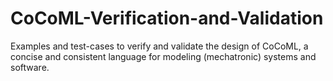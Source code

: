 # CoCoML-Verification-and-Validation
Examples and test-cases to verify and validate the design of CoCoML, a concise and consistent language for modeling (mechatronic) systems and software.
